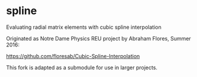 # spline

Evaluating radial matrix elements with cubic spline interpolation

Originated as Notre Dame Physics REU project by Abraham Flores, Summer
2016:

   https://github.com/floresab/Cubic-Spline-Interpolation

This fork is adapted as a submodule for use in larger projects.